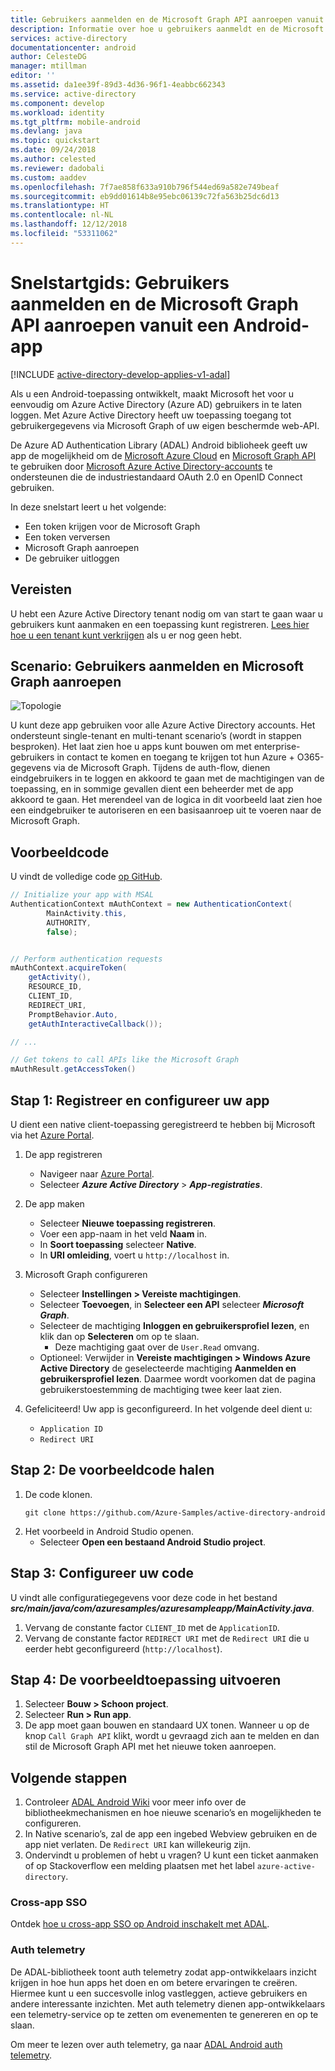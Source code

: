 ```yaml
---
title: Gebruikers aanmelden en de Microsoft Graph API aanroepen vanuit een Android-app | Microsoft Docs
description: Informatie over hoe u gebruikers aanmeldt en de Microsoft Graph API aanroept vanuit uw eigen Android-app.
services: active-directory
documentationcenter: android
author: CelesteDG
manager: mtillman
editor: ''
ms.assetid: da1ee39f-89d3-4d36-96f1-4eabbc662343
ms.service: active-directory
ms.component: develop
ms.workload: identity
ms.tgt_pltfrm: mobile-android
ms.devlang: java
ms.topic: quickstart
ms.date: 09/24/2018
ms.author: celested
ms.reviewer: dadobali
ms.custom: aaddev
ms.openlocfilehash: 7f7ae858f633a910b796f544ed69a582e749beaf
ms.sourcegitcommit: eb9dd01614b8e95ebc06139c72fa563b25dc6d13
ms.translationtype: HT
ms.contentlocale: nl-NL
ms.lasthandoff: 12/12/2018
ms.locfileid: "53311062"
---
```

# <a name="quickstart-sign-in-users-and-call-the-microsoft-graph-api-from-an-android-app"></a>Snelstartgids: Gebruikers aanmelden en de Microsoft Graph API aanroepen vanuit een Android-app

[!INCLUDE [active-directory-develop-applies-v1-adal](../../../includes/active-directory-develop-applies-v1-adal.md)]

Als u een Android-toepassing ontwikkelt, maakt Microsoft het voor u eenvoudig om Azure Active Directory (Azure AD) gebruikers in te laten loggen. Met Azure Active Directory heeft uw toepassing toegang tot gebruikergegevens via Microsoft Graph of uw eigen beschermde web-API.

De Azure AD Authentication Library (ADAL) Android biblioheek geeft uw app de mogelijkheid om de [Microsoft Azure Cloud](https://cloud.microsoft.com) en [Microsoft Graph API](https://developer.microsoft.com/graph) te gebruiken door [Microsoft Azure Active Directory-accounts](https://azure.microsoft.com/services/active-directory/) te ondersteunen die de industriestandaard OAuth 2.0 en OpenID Connect gebruiken.

In deze snelstart leert u het volgende:

* Een token krijgen voor de Microsoft Graph
* Een token verversen
* Microsoft Graph aanroepen
* De gebruiker uitloggen

## <a name="prerequisites"></a>Vereisten

U hebt een Azure Active Directory tenant nodig om van start te gaan waar u gebruikers kunt aanmaken en een toepassing kunt registreren. [Lees hier hoe u een tenant kunt verkrijgen](quickstart-create-new-tenant.md) als u er nog geen hebt.

## <a name="scenario-sign-in-users-and-call-the-microsoft-graph"></a>Scenario: Gebruikers aanmelden en Microsoft Graph aanroepen

![Topologie](./media/quickstart-v1-android/active-directory-android-topology.png)

U kunt deze app gebruiken voor alle Azure Active Directory accounts. Het ondersteunt single-tenant en multi-tenant scenario’s (wordt in stappen besproken). Het laat zien hoe u apps kunt bouwen om met enterprise-gebruikers in contact te komen en toegang te krijgen tot hun Azure + O365-gegevens via de Microsoft Graph. Tijdens de auth-flow, dienen eindgebruikers in te loggen en akkoord te gaan met de machtigingen van de toepassing, en in sommige gevallen dient een beheerder met de app akkoord te gaan. Het merendeel van de logica in dit voorbeeld laat zien hoe een eindgebruiker te autoriseren en een basisaanroep uit te voeren naar de Microsoft Graph.

## <a name="sample-code"></a>Voorbeeldcode

U vindt de volledige code [op GitHub](https://github.com/Azure-Samples/active-directory-android).

```Java
// Initialize your app with MSAL
AuthenticationContext mAuthContext = new AuthenticationContext(
        MainActivity.this,
        AUTHORITY,
        false);


// Perform authentication requests
mAuthContext.acquireToken(
    getActivity(),
    RESOURCE_ID,
    CLIENT_ID,
    REDIRECT_URI,
    PromptBehavior.Auto,
    getAuthInteractiveCallback());

// ...

// Get tokens to call APIs like the Microsoft Graph
mAuthResult.getAccessToken()
```

## <a name="step-1-register-and-configure-your-app"></a>Stap 1: Registreer en configureer uw app

U dient een native client-toepassing geregistreerd te hebben bij Microsoft via het [Azure Portal](https://portal.azure.com).

1. De app registreren
    - Navigeer naar [Azure Portal](https://aad.portal.azure.com).
    - Selecteer ***Azure Active Directory*** > ***App-registraties***.

2. De app maken
    - Selecteer **Nieuwe toepassing registreren**.
    - Voer een app-naam in het veld **Naam** in.
    - In **Soort toepassing** selecteer **Native**.
    - In **URI omleiding**, voert u `http://localhost` in.

3. Microsoft Graph configureren
    - Selecteer **Instellingen > Vereiste machtigingen**.
    - Selecteer **Toevoegen**, in **Selecteer een API** selecteer ***Microsoft Graph***.
    - Selecteer de machtiging **Inloggen en gebruikersprofiel lezen**, en klik dan op **Selecteren** om op te slaan.
        - Deze machtiging gaat over de `User.Read` omvang.
    - Optioneel: Verwijder in **Vereiste machtigingen > Windows Azure Active Directory** de geselecteerde machtiging **Aanmelden en gebruikersprofiel lezen**. Daarmee wordt voorkomen dat de pagina gebruikerstoestemming de machtiging twee keer laat zien.

4. Gefeliciteerd! Uw app is geconfigureerd. In het volgende deel dient u:
    - `Application ID`
    - `Redirect URI`

## <a name="step-2-get-the-sample-code"></a>Stap 2: De voorbeeldcode halen

1. De code klonen.
    ```
    git clone https://github.com/Azure-Samples/active-directory-android
    ```
2. Het voorbeeld in Android Studio openen.
    - Selecteer **Open een bestaand Android Studio project**.

## <a name="step-3-configure-your-code"></a>Stap 3: Configureer uw code

U vindt alle configuratiegegevens voor deze code in het bestand ***src/main/java/com/azuresamples/azuresampleapp/MainActivity.java***.

1. Vervang de constante factor `CLIENT_ID` met de `ApplicationID`.
2. Vervang de constante factor `REDIRECT URI` met de `Redirect URI` die u eerder hebt geconfigureerd (`http://localhost`).

## <a name="step-4-run-the-sample"></a>Stap 4: De voorbeeldtoepassing uitvoeren

1. Selecteer **Bouw > Schoon project**.
2. Selecteer **Run > Run app**.
3. De app moet gaan bouwen en standaard UX tonen. Wanneer u op de knop `Call Graph API` klikt, wordt u gevraagd zich aan te melden en dan stil de Microsoft Graph API met het nieuwe token aanroepen.

## <a name="next-steps"></a>Volgende stappen

1. Controleer [ADAL Android Wiki](https://github.com/AzureAD/azure-activedirectory-library-for-android/wiki) voor meer info over de bibliotheekmechanismen en hoe nieuwe scenario’s en mogelijkheden te configureren.
2. In Native scenario’s, zal de app een ingebed Webview gebruiken en de app niet verlaten. De `Redirect URI` kan willekeurig zijn.
3. Ondervindt u problemen of hebt u vragen? U kunt een ticket aanmaken of op Stackoverflow een melding plaatsen met het label `azure-active-directory`.

### <a name="cross-app-sso"></a>Cross-app SSO

Ontdek [hoe u cross-app SSO op Android inschakelt met ADAL](howto-v1-enable-sso-android.md).

### <a name="auth-telemetry"></a>Auth telemetry

De ADAL-bibliotheek toont auth telemetry zodat app-ontwikkelaars inzicht krijgen in hoe hun apps het doen en om betere ervaringen te creëren. Hiermee kunt u een succesvolle inlog vastleggen, actieve gebruikers en andere interessante inzichten. Met auth telemetry dienen app-ontwikkelaars een telemetry-service op te zetten om evenementen te genereren en op te slaan.

Om meer te lezen over auth telemetry, ga naar [ADAL Android auth telemetry](https://github.com/AzureAD/azure-activedirectory-library-for-android/wiki/Telemetry).
